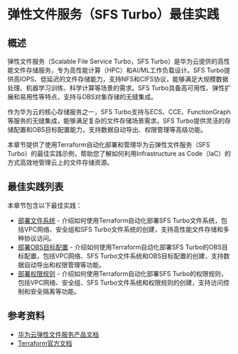 # 弹性文件服务（SFS Turbo）最佳实践

## 概述

弹性文件服务（Scalable File Service Turbo，SFS Turbo）是华为云提供的高性能文件存储服务，专为高性能计算（HPC）和AI/ML工作负载设计。SFS Turbo提供高IOPS、低延迟的文件存储能力，支持NFS和CIFS协议，能够满足大规模数据处理、机器学习训练、科学计算等场景的需求。SFS Turbo具备高可用性、弹性扩展和易用性等特点，支持与OBS对象存储的无缝集成。

作为华为云的核心存储服务之一，SFS Turbo支持与ECS、CCE、FunctionGraph等服务的无缝集成，能够满足复杂的文件存储场景需求。SFS Turbo提供灵活的存储配置和OBS目标配置能力，支持数据自动导出、权限管理等高级功能。

本章节提供了使用Terraform自动化部署和管理华为云弹性文件服务（SFS Turbo）的最佳实践示例，帮助您了解如何利用Infrastructure as Code（IaC）的方式高效地管理云上的文件存储资源。

## 最佳实践列表

本章节包含以下最佳实践：

* [部署文件系统](file_system.md) - 介绍如何使用Terraform自动化部署SFS Turbo文件系统，包括VPC网络、安全组和SFS Turbo文件系统的创建，支持高性能文件存储和多种协议访问。
* [部署OBS目标配置](obs_target_configuration.md) - 介绍如何使用Terraform自动化部署SFS Turbo的OBS目标配置，包括VPC网络、SFS Turbo文件系统和OBS目标配置的创建，支持数据自动导出和权限管理等功能。
* [部署权限规则](permission_rule.md) - 介绍如何使用Terraform自动化部署SFS Turbo的权限规则，包括VPC网络、安全组、SFS Turbo文件系统和权限规则的创建，支持访问控制和安全隔离等功能。

## 参考资料

- [华为云弹性文件服务产品文档](https://support.huaweicloud.com/sfs-turbo/index.html)
- [Terraform官方文档](https://www.terraform.io/docs/index.html)
